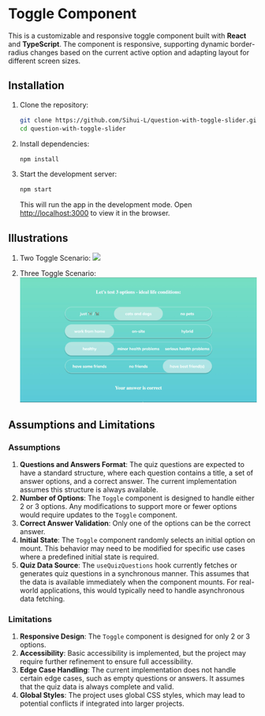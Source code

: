 # Toggle Component

This is a customizable and responsive toggle component built with **React** and **TypeScript**. The component is responsive, supporting dynamic border-radius changes based on the current active option and adapting layout for different screen sizes.

## Installation

1. Clone the repository:

   ```bash
   git clone https://github.com/Sihui-L/question-with-toggle-slider.git
   cd question-with-toggle-slider
   ```

2. Install dependencies:

   ```bash
   npm install
   ```

3. Start the development server:

   ```bash
   npm start
   ```

   This will run the app in the development mode. Open [http://localhost:3000](http://localhost:3000) to view it in the browser.

## Illustrations

1. Two Toggle Scenario:
   ![](https://github.com/Sihui-L/question-with-toggle-slider/blob/main/gifs/two-toggle-scenario.gif)

2. Three Toggle Scenario:
   ![](https://github.com/Sihui-L/question-with-toggle-slider/blob/main/gifs/three-toggle-scenario.gif)

## Assumptions and Limitations

### Assumptions

1. **Questions and Answers Format**: The quiz questions are expected to have a standard structure, where each question contains a title, a set of answer options, and a correct answer. The current implementation assumes this structure is always available.
2. **Number of Options**: The `Toggle` component is designed to handle either 2 or 3 options. Any modifications to support more or fewer options would require updates to the `Toggle` component.
3. **Correct Answer Validation**: Only one of the options can be the correct answer.
4. **Initial State**: The `Toggle` component randomly selects an initial option on mount. This behavior may need to be modified for specific use cases where a predefined initial state is required.
5. **Quiz Data Source**: The `useQuizQuestions` hook currently fetches or generates quiz questions in a synchronous manner. This assumes that the data is available immediately when the component mounts. For real-world applications, this would typically need to handle asynchronous data fetching.

### Limitations

1. **Responsive Design**: The `Toggle` component is designed for only 2 or 3 options.
2. **Accessibility**: Basic accessibility is implemented, but the project may require further refinement to ensure full accessibility.
3. **Edge Case Handling**: The current implementation does not handle certain edge cases, such as empty questions or answers. It assumes that the quiz data is always complete and valid.
4. **Global Styles**: The project uses global CSS styles, which may lead to potential conflicts if integrated into larger projects.

